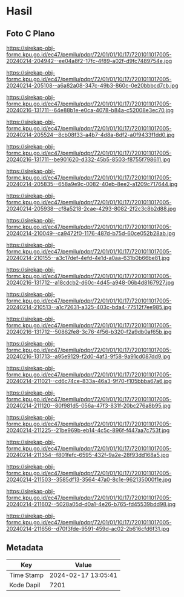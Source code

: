 # Hasil

## Foto C Plano

https://sirekap-obj-formc.kpu.go.id/ec47/pemilu/pdpr/72/01/01/10/17/7201011017005-20240214-204942--ee04a8f2-17fc-4f89-a02f-d9fc7489754e.jpg

https://sirekap-obj-formc.kpu.go.id/ec47/pemilu/pdpr/72/01/01/10/17/7201011017005-20240214-205108--a6a82a08-347c-49b3-860c-0e20bbbcd7cb.jpg

https://sirekap-obj-formc.kpu.go.id/ec47/pemilu/pdpr/72/01/01/10/17/7201011017005-20240216-131711--64e88b1e-e0ca-4078-b84a-c52008e3ec70.jpg

https://sirekap-obj-formc.kpu.go.id/ec47/pemilu/pdpr/72/01/01/10/17/7201011017005-20240214-205524--8cb08f33-a4b7-4d8a-8df2-a0f9433f1dd0.jpg

https://sirekap-obj-formc.kpu.go.id/ec47/pemilu/pdpr/72/01/01/10/17/7201011017005-20240216-131711--be901620-d332-45b5-8503-f8755f798611.jpg

https://sirekap-obj-formc.kpu.go.id/ec47/pemilu/pdpr/72/01/01/10/17/7201011017005-20240214-205835--658a9e9c-0082-40eb-8ee2-a1209c717644.jpg

https://sirekap-obj-formc.kpu.go.id/ec47/pemilu/pdpr/72/01/01/10/17/7201011017005-20240214-205938--cf8a5218-2cae-4293-8082-2f2c3c8b2d88.jpg

https://sirekap-obj-formc.kpu.go.id/ec47/pemilu/pdpr/72/01/01/10/17/7201011017005-20240214-210049--ca9472f0-1176-487d-b75d-60ce052b28ab.jpg

https://sirekap-obj-formc.kpu.go.id/ec47/pemilu/pdpr/72/01/01/10/17/7201011017005-20240214-210155--a3c17def-4efd-4e1d-a0aa-631b0b66be81.jpg

https://sirekap-obj-formc.kpu.go.id/ec47/pemilu/pdpr/72/01/01/10/17/7201011017005-20240216-131712--a18cdcb2-d60c-4d45-a948-06b4d8167927.jpg

https://sirekap-obj-formc.kpu.go.id/ec47/pemilu/pdpr/72/01/01/10/17/7201011017005-20240214-210513--a1c72631-a325-403c-bda4-77512f7ee985.jpg

https://sirekap-obj-formc.kpu.go.id/ec47/pemilu/pdpr/72/01/01/10/17/7201011017005-20240216-131712--50862fe8-3c76-4f56-b320-f2a9db0af65b.jpg

https://sirekap-obj-formc.kpu.go.id/ec47/pemilu/pdpr/72/01/01/10/17/7201011017005-20240216-131713--a95e9129-f2d0-4af3-9f58-9a91cd087dd9.jpg

https://sirekap-obj-formc.kpu.go.id/ec47/pemilu/pdpr/72/01/01/10/17/7201011017005-20240214-211021--cd6c74ce-833a-46a3-9f70-f105bbba67a6.jpg

https://sirekap-obj-formc.kpu.go.id/ec47/pemilu/pdpr/72/01/01/10/17/7201011017005-20240214-211120--80f981d5-056a-47f3-831f-20bc276a8b95.jpg

https://sirekap-obj-formc.kpu.go.id/ec47/pemilu/pdpr/72/01/01/10/17/7201011017005-20240214-211225--21be969b-eb14-4c5c-896f-f447aa7c753f.jpg

https://sirekap-obj-formc.kpu.go.id/ec47/pemilu/pdpr/72/01/01/10/17/7201011017005-20240214-211354--f801fefc-6595-432f-9a2e-28f93dd168a5.jpg

https://sirekap-obj-formc.kpu.go.id/ec47/pemilu/pdpr/72/01/01/10/17/7201011017005-20240214-211503--3585df13-3564-47a0-8c1e-962135000f1e.jpg

https://sirekap-obj-formc.kpu.go.id/ec47/pemilu/pdpr/72/01/01/10/17/7201011017005-20240214-211602--5028a05d-d0a1-4e26-b765-fd45539bdd98.jpg

https://sirekap-obj-formc.kpu.go.id/ec47/pemilu/pdpr/72/01/01/10/17/7201011017005-20240214-211656--d70f3fde-9591-459d-ac02-2b616cfd6f31.jpg


## Metadata

| Key        | Value               |
| ---------- | ------------------- |
| Time Stamp | 2024-02-17 13:05:41 |
| Kode Dapil | 7201                |



